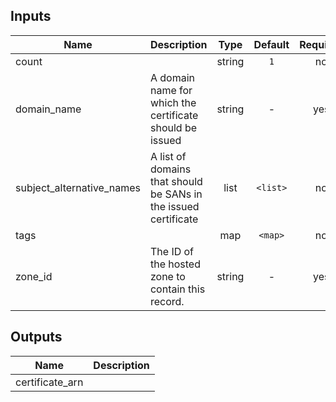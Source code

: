 
## Inputs

| Name | Description | Type | Default | Required |
|------|-------------|:----:|:-----:|:-----:|
| count |  | string | `1` | no |
| domain_name | A domain name for which the certificate should be issued | string | - | yes |
| subject_alternative_names | A list of domains that should be SANs in the issued certificate | list | `<list>` | no |
| tags |  | map | `<map>` | no |
| zone_id | The ID of the hosted zone to contain this record. | string | - | yes |

## Outputs

| Name | Description |
|------|-------------|
| certificate_arn |  |
